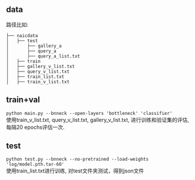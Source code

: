 ## data
路径比如:   
```
├── naicdata
│   ├── test
│       ├── gallery_a
│       ├── query_a
│       ├── query_a_list.txt
│   ├── train
│   ├── gallery_v_list.txt
│   ├── query_v_list.txt
│   ├── train_list.txt
│   ├── train_v_list.txt
```
## train+val
`python main.py --bnneck --open-layers 'bottleneck' 'classifier'`   
使用train_v_list.txt, query_v_list.txt, gallery_v_list.txt, 进行训练和验证集的评估, 每隔20 epochs评估一次.

## test
`python test.py --bnneck --no-pretrained --load-weights 'log/model.pth.tar-60'`   
使用train_list.txt进行训练, 对test文件夹测试，得到json文件
